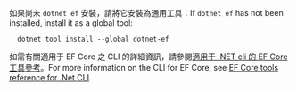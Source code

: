<span data-ttu-id="cee7d-101">如果尚未 `dotnet ef` 安裝，請將它安裝為通用工具：</span><span class="sxs-lookup"><span data-stu-id="cee7d-101">If `dotnet ef` has not been installed, install it as a global tool:</span></span>

```dotnetcli
  dotnet tool install --global dotnet-ef
```

<span data-ttu-id="cee7d-102">如需有關適用于 EF Core 之 CLI 的詳細資訊，請參閱[適用于 .NET cli 的 EF Core 工具參考](/ef/core/miscellaneous/cli/dotnet)。</span><span class="sxs-lookup"><span data-stu-id="cee7d-102">For more information on the CLI for EF Core, see [EF Core tools reference for .Net CLI](/ef/core/miscellaneous/cli/dotnet).</span></span>
